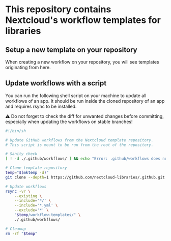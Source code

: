 <!--
SPDX-FileCopyrightText: 2021-2024 Nextcloud GmbH and Nextcloud contributors
SPDX-License-Identifier: MIT
-->

# This repository contains Nextcloud's workflow templates for libraries

## Setup a new template on your repository

When creating a new workflow on your repository, you will see templates originating from here.

## Update workflows with a script

You can run the following shell script on your machine to update all workflows of an app. It should be run inside the cloned repository of an app and requires rsync to be installed.

⚠️ Do not forget to check the diff for unwanted changes before committing, especially when updating the workflows on stable branches!

```sh
#!/bin/sh

# Update GitHub workflows from the Nextcloud template repository.
# This script is meant to be run from the root of the repository.

# Sanity check
[ ! -d ./.github/workflows/ ] && echo "Error: .github/workflows does not exist" && exit 1

# Clone template repository
temp="$(mktemp -d)"
git clone --depth=1 https://github.com/nextcloud-libraries/.github.git "$temp"

# Update workflows
rsync -vr \
    --existing \
    --include='*/' \
    --include='*.yml' \
    --exclude='*' \
    "$temp/workflow-templates/" \
    ./.github/workflows/

# Cleanup
rm -rf "$temp"
```
